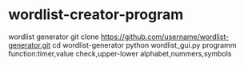 # wordlist-creator-program
wordlist generator
git clone https://github.com/username/wordlist-generator.git
cd wordlist-generator
python wordlist_gui.py
programm function:timer,value check,upper-lower alphabet,nummers,symbols 
